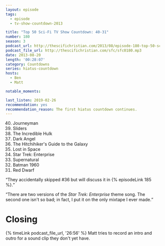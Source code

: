 ```yaml
---
layout: episode
tags:
  - episode
  - tv-show-countdown-2013

title: "Top 50 Sci-Fi TV Show Countdown: 40-31"
number: 180
season: 3
podcast_url: http://thescifichristian.com/2013/08/episode-180-top-50-sci-fi-tv-show-countdown-40-31/
podcast_file_url: http://thescifichristian.com/sfc/sfc0180.mp3
date: 2013-08-20
length: '00:28:07'
category: Countdowns
series: hiatus-countdown
hosts:
  - Ben
  - Matt

notable_moments:

last_listen: 2019-02-26
recommendation: yes
recommendation_reason: The first hiatus countdown continues.
---
```


<ol>
<li value="40">Journeyman
<li value="39">Sliders
<li value="38">The Incredible Hulk
<li value="37">Dark Angel
<li value="36">The Hitchihiker's Guide to the Galaxy 
<li value="35">Lost in Space
<li value="34">Star Trek: Enterprise
<li value="33">Supernatural
<li value="32">Batman 1960
<li value="31">Red Dwarf
</ol>

<q class="archivist">They accidentally skipped #36 but will discuss it in {% episodeLink 185 %}.</q>

<q class="archivist">There are two versions of the <i class="work-title">Star Trek: Enterprise</i> theme song. The second one isn't so bad; in fact, I put it on the only mixtape I ever made.</q>



# Closing
{% timeLink podcast_file_url, '26:56' %} Matt tries to record an intro and outro for a sound clip they don't yet have.